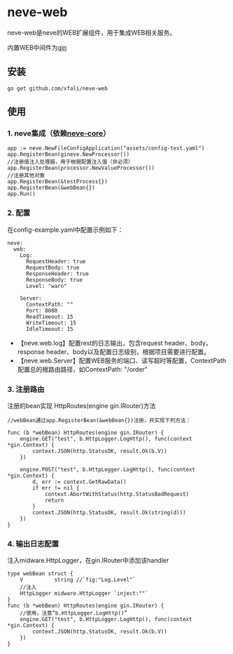 # neve-web

neve-web是neve的WEB扩展组件，用于集成WEB相关服务。

内置WEB中间件为[gin](https://github.com/gin-gonic/gin)

## 安装
```
go get github.com/xfali/neve-web
```

## 使用
  
### 1. neve集成（依赖[neve-core](https://github.com/xfali/neve-core)）
```
app := neve.NewFileConfigApplication("assets/config-test.yaml")
app.RegisterBean(gineve.NewProcessor())
//注册值注入处理器，用于根据配置注入值（非必须）
app.RegisterBean(processor.NewValueProcessor())
//注册其他对象
app.RegisterBean(&testProcess{})
app.RegisterBean(&webBean{})
app.Run()
```

### 2. 配置
在config-example.yaml中配置示例如下：
```
neve:
  web:
    Log:
      RequestHeader: true
      RequestBody: true
      ResponseHeader: true
      ResponseBody: true
      Level: "warn"

    Server:
      ContextPath: ""
      Port: 8080
      ReadTimeout: 15
      WriteTimeout: 15
      IdleTimeout: 15
```
* 【neve.web.log】配置rest的日志输出，包含request header、body，response header、body以及配置日志级别，根据项目需要进行配置。
* 【neve.web.Server】配置WEB服务的端口、读写超时等配置，ContextPath配置总的根路由路径，如ContextPath: "/order"

### 3. 注册路由
注册的bean实现 HttpRoutes(engine gin.IRouter)方法
```
//webBean通过app.RegisterBean(&webBean{})注册，并实现下列方法：

func (b *webBean) HttpRoutes(engine gin.IRouter) {
	engine.GET("test", b.HttpLogger.LogHttp(), func(context *gin.Context) {
		context.JSON(http.StatusOK, result.Ok(b.V))
	})

	engine.POST("test", b.HttpLogger.LogHttp(), func(context *gin.Context) {
		d, err := context.GetRawData()
		if err != nil {
			context.AbortWithStatus(http.StatusBadRequest)
			return
		}
		context.JSON(http.StatusOK, result.Ok(string(d)))
	})
}
```

### 4. 输出日志配置
注入midware.HttpLogger，在gin.IRouter中添加该handler
```
type webBean struct {
	V          string //`fig:"Log.Level"`
	//注入
	HttpLogger midware.HttpLogger `inject:""`
}
func (b *webBean) HttpRoutes(engine gin.IRouter) {
    //使用，注意“b.HttpLogger.LogHttp()”
	engine.GET("test", b.HttpLogger.LogHttp(), func(context *gin.Context) {
		context.JSON(http.StatusOK, result.Ok(b.V))
	})
}
```
